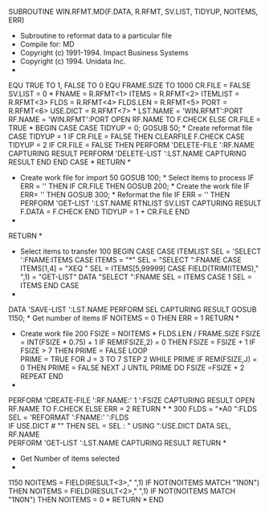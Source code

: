 SUBROUTINE WIN.RFMT.MD(F.DATA, R.RFMT, SV.LIST, TIDYUP, NOITEMS, ERR)
* Subroutine to reformat data to a particular file
* Compile for: MD
* Copyright (c) 1991-1994. Impact Business Systems
* Copyright (c) 1994. Unidata Inc.
*
EQU TRUE TO 1, FALSE TO 0
EQU FRAME.SIZE TO 1000
CR.FILE = FALSE
SV.LIST = 0
*
FNAME = R.RFMT<1>
ITEMS = R.RFMT<2>
ITEMLIST = R.RFMT<3>
FLDS = R.RFMT<4>
FLDS.LEN = R.RFMT<5>
PORT = R.RFMT<6>
USE.DICT = R.RFMT<7>
*
LST.NAME = 'WIN.RFMT':PORT
RF.NAME = 'WIN.RFMT':PORT
OPEN RF.NAME TO F.CHECK ELSE CR.FILE = TRUE
*
BEGIN CASE
  CASE TIDYUP = 0; GOSUB 50; * Create reformat file
  CASE TIDYUP = 1
    IF CR.FILE = FALSE THEN CLEARFILE F.CHECK
  CASE TIDYUP = 2
    IF CR.FILE = FALSE THEN
      PERFORM 'DELETE-FILE ':RF.NAME CAPTURING RESULT
      PERFORM 'DELETE-LIST ':LST.NAME CAPTURING RESULT
    END
END CASE
*
RETURN
*
* Create work file for import
50 GOSUB 100; * Select items to process
IF ERR = '' THEN
  IF CR.FILE THEN GOSUB 200; * Create the work file
  IF ERR= '' THEN GOSUB 300; * Reformat the file
  IF ERR = '' THEN
    PERFORM 'GET-LIST ':LST.NAME RTNLIST SV.LIST CAPTURING RESULT
    F.DATA = F.CHECK
  END
  TIDYUP = 1 + CR.FILE
END
*
RETURN
*
* Select items to transfer
100 BEGIN CASE
  CASE ITEMLIST
    SEL = 'SELECT ':FNAME:ITEMS
  CASE ITEMS = "*"
    SEL = "SELECT ":FNAME
  CASE ITEMS[1,4] = "XEQ "
    SEL = ITEMS[5,99999]
  CASE FIELD(TRIM(ITEMS)," ",1) = "GET-LIST"
    DATA "SELECT ":FNAME
    SEL = ITEMS
  CASE 1
    SEL = ITEMS
END CASE
*
DATA 'SAVE-LIST ':LST.NAME
PERFORM SEL CAPTURING RESULT
GOSUB 1150; * Get number of items
IF NOITEMS = 0 THEN ERR = 1
RETURN
*
* Create work file
200 FSIZE = NOITEMS * FLDS.LEN / FRAME.SIZE
FSIZE = INT(FSIZE * 0.75) + 1
IF REM(FSIZE,2) = 0 THEN FSIZE = FSIZE + 1
IF FSIZE > 7 THEN
  PRIME = FALSE
  LOOP  
    PRIME = TRUE
    FOR J = 3 TO 7 STEP 2 WHILE PRIME
      IF REM(FSIZE,J) = 0 THEN PRIME = FALSE
    NEXT J
  UNTIL PRIME DO
    FSIZE =FSIZE + 2
  REPEAT
END
*
PERFORM 'CREATE-FILE ':RF.NAME:' 1 ':FSIZE CAPTURING RESULT
OPEN RF.NAME TO F.CHECK ELSE ERR = 2
RETURN
*
*
300 FLDS = "*A0 ":FLDS
SEL = 'REFORMAT ':FNAME:' ':FLDS                
IF USE.DICT # "" THEN SEL = SEL : " USING ":USE.DICT
DATA SEL, RF.NAME                                   
PERFORM 'GET-LIST ':LST.NAME CAPTURING RESULT
RETURN
*
* Get Number of items selected
*
1150  NOITEMS = FIELD(RESULT<3>," ",1)
IF NOT(NOITEMS MATCH "1N0N") THEN NOITEMS = FIELD(RESULT<2>," ",1)
IF NOT(NOITEMS MATCH "1N0N") THEN NOITEMS = 0
*
RETURN
*
END
